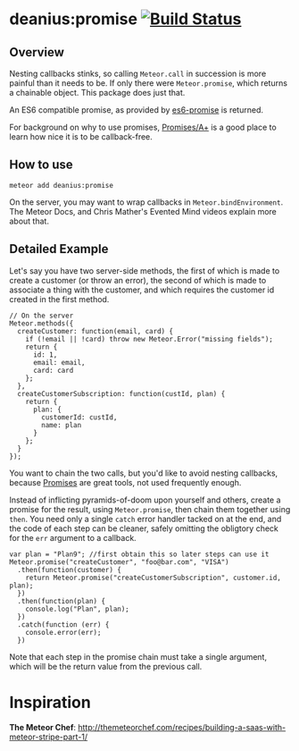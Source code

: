 # deanius:promise [![Build Status](https://secure.travis-ci.org/chicagogrooves/deanius-meteor-promise.png?branch=master)](https://travis-ci.org/chicagogrooves/deanius-meteor-promise)

## Overview
Nesting callbacks stinks, so calling `Meteor.call` in succession is more painful than it needs to be. If only there were `Meteor.promise`, which returns a chainable object. This package does just that.

An ES6 compatible promise, as provided by [es6-promise](https://github.com/jakearchibald/es6-promise) is returned.

For background on why to use promises, [Promises/A+](https://promisesaplus.com/)
is a good place to learn how nice it is to be callback-free.

## How to use

    meteor add deanius:promise

On the server, you may want to wrap callbacks in `Meteor.bindEnvironment`.
The Meteor Docs, and Chris Mather's Evented Mind videos explain more about that.

## Detailed Example

Let's say you have two server-side methods, the first of which is made to create a customer (or throw an error),
the second of which is made to associate a thing with the customer, and which requires the customer id created in the first method.

```
// On the server
Meteor.methods({
  createCustomer: function(email, card) {
    if (!email || !card) throw new Meteor.Error("missing fields");
    return {
      id: 1,
      email: email,
      card: card
    };
  },
  createCustomerSubscription: function(custId, plan) {
    return {
      plan: {
        customerId: custId,
        name: plan
      }
    };
  }
});

```

You want to chain the two calls, but you'd like to avoid nesting callbacks, because [Promises](http://api.jquery.com/deferred.then/) are great tools, not used frequently enough.

Instead of inflicting pyramids-of-doom upon yourself and others, create a promise for the result, using `Meteor.promise`, then chain them together using `then`. You need only a single `catch` error handler tacked on at the end, and the code of each step can be cleaner, safely omitting the obligtory check for the `err` argument to a callback.


```
var plan = "Plan9"; //first obtain this so later steps can use it
Meteor.promise("createCustomer", "foo@bar.com", "VISA")
  .then(function(customer) {
    return Meteor.promise("createCustomerSubscription", customer.id, plan);
  })
  .then(function(plan) {
    console.log("Plan", plan);
  })
  .catch(function (err) {
    console.error(err);
  })

```

Note that each step in the promise chain must take a single argument, which will
be the return value from the previous call.

# Inspiration
**The Meteor Chef**: http://themeteorchef.com/recipes/building-a-saas-with-meteor-stripe-part-1/
